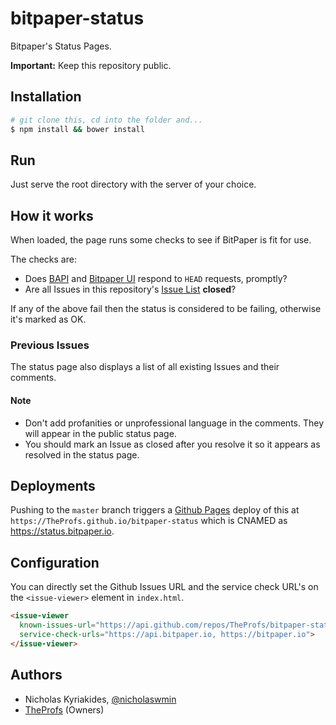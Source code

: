 # bitpaper-status

Bitpaper's Status Pages.

**Important:** Keep this repository public.

## Installation

```bash
# git clone this, cd into the folder and...
$ npm install && bower install
```

## Run

Just serve the root directory with the server of your choice.

## How it works

When loaded, the page runs some checks to see if BitPaper is fit for use.

The checks are:

- Does [BAPI][bapi] and [Bitpaper UI][bui] respond to `HEAD` requests, promptly?
- Are all Issues in this repository's [Issue List][bp-status-issues] **closed**?

If any of the above fail then the status is considered to be
failing, otherwise it's marked as OK.

### Previous Issues

The status page also displays a list of all existing Issues and their comments.

#### Note

- Don't add profanities or unprofessional language in the comments. They
  will appear in the public status page.
- You should mark an Issue as closed after you resolve it so it appears as
resolved in the status page.

## Deployments

Pushing to the `master` branch triggers a [Github Pages][gh-page-overview]
deploy of this at `https://TheProfs.github.io/bitpaper-status` which is
CNAMED as https://status.bitpaper.io.

## Configuration

You can directly set the Github Issues URL and the service check URL's
on the `<issue-viewer>` element in `index.html`.

```html
<issue-viewer
  known-issues-url="https://api.github.com/repos/TheProfs/bitpaper-status/issues?state=all"
  service-check-urls="https://api.bitpaper.io, https://bitpaper.io">
</issue-viewer>
```

## Authors

- Nicholas Kyriakides, [@nicholaswmin][nicholaswmin]
- [TheProfs][the-profs] (Owners)

[bui]: https://github.com/TheProfs/bitpaper
[bapi]: https://github.com/TheProfs/bitpaper-api
[bp-status-issues]: https://github.com/TheProfs/bitpaper-status/issues
[nicholaswmin]: https://github.com/nicholaswmin
[the-profs]: https://github.com/TheProfs
[gh-page-overview]: https://pages.github.com/
